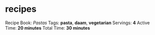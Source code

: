# recipes

Recipe Book: *Pastas*
Tags: **pasta**, **daam**, **vegetarian**
Servings: **4**
Active Time: **20 minutes**
Total Time: **30 minutes**
